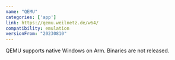 ```yaml
---
name: "QEMU"
categories: ['app']
link: https://qemu.weilnetz.de/w64/
compatibility: emulation
versionFrom: "20230810"
---
```


QEMU supports native Windows on Arm. Binaries are not released.

